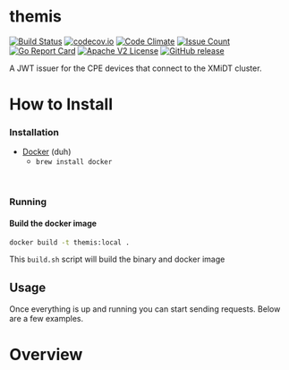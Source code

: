 # themis

[![Build Status](https://travis-ci.com/xmidt-org/themis.svg?branch=master)](https://travis-ci.com/xmidt-org/themis)
[![codecov.io](http://codecov.io/github/xmidt-org/themis/coverage.svg?branch=master)](http://codecov.io/github/xmidt-org/themis?branch=master)
[![Code Climate](https://codeclimate.com/github/xmidt-org/themis/badges/gpa.svg)](https://codeclimate.com/github/xmidt-org/themis)
[![Issue Count](https://codeclimate.com/github/xmidt-org/themis/badges/issue_count.svg)](https://codeclimate.com/github/xmidt-org/themis)
[![Go Report Card](https://goreportcard.com/badge/github.com/xmidt-org/themis)](https://goreportcard.com/report/github.com/xmidt-org/themis)
[![Apache V2 License](http://img.shields.io/badge/license-Apache%20V2-blue.svg)](https://github.com/xmidt-org/themis/blob/master/LICENSE)
[![GitHub release](https://img.shields.io/github/v/release/xmidt-org/themis?include_prereleases)](CHANGELOG.md)

A JWT issuer for the CPE devices that connect to the XMiDT cluster.

# How to Install

### Installation
- [Docker](https://www.docker.com/) (duh)
  - `brew install docker`

</br>

### Running
#### Build the docker image
```bash
docker build -t themis:local .
```
This `build.sh` script will build the binary and docker image

## Usage
Once everything is up and running you can start sending requests. Below are a few examples.

# Overview
